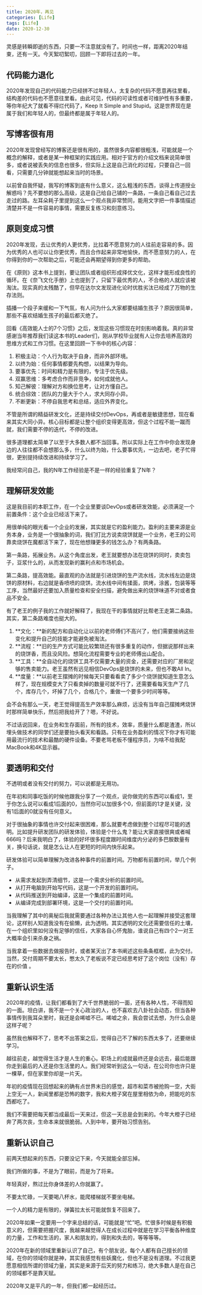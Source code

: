 ```yaml
---
title: 2020年，再见
categories: [Life]
tags: [Life]
date: 2020-12-30
---
```

灵感是转瞬即逝的东西，只要一不注意就没有了。时间也一样，距离2020年结束，还有一天。今天絮叨絮叨，回顾一下即将过去的一年。

## 代码能力退化

2020年发现自己的代码能力已经拼不过年轻人，太复杂的代码不愿意再往里看，结构差的代码也不愿意往里看。由此可见，代码的可读性或者可维护性有多重要，等你年纪大了就看不得烂代码了，Keep It Simple and Stupid。这是世界现在是属于我们和年轻人的，但最终都是属于年轻人的。

## 写博客很有用

2020年发现曾经写的博客还是很有用的，虽然很多内容都很粗浅，可能就是一个概念的解释，或者是某一种框架的实践应用。相对于官方的介绍文档来说简单很多，或者说被丢失的信息也很多，但实际上这是自己消化的过程，只要自己一回看，只需要几分钟就能想起来当时的场景。

以前曾自我怀疑，我写的博客到底有什么意义，这么粗浅的东西，谈得上传道授业解惑吗？先不要想的那么高级，这是自己给自己铺的一条路，一条自己看自己过去走过的路。左耳朵耗子里提到这么一个观点我非常赞同，能用文字把一件事情描述清楚并不是一件容易的事情，需要反复练习和刻意练习。

## 原则变成习惯

2020年发现，去让优秀的人更优秀，比拉着不愿意努力的人往前走容易的多。因为优秀的人也可以让你更优秀，而且合作起来非常地愉快，而不愿意努力的人，在你得到你的一次帮助之后，可能还会再期望得到你更多的帮助。

在《原则》这本书上提到，要让团队或者组织形成择优文化，这样才能形成良性的循环。在《奈飞文化手册》上也提到了，只留下最优秀的人，不合格的人就应该被淘汰。现实真的太残酷了，但早在达尔文发现进化论时优胜劣汰已经成了万物的生存法则。

插播一个段子来缓和一下气氛，有人问为什么大家都要结婚生孩子？原因很简单，那些不喜欢结婚生孩子的最后都灭绝了。

回看《高效能人士的7个习惯》之后，发现这些习惯现在时刻影响着我。真的非常感谢当年推荐我们读这本书的Leader们，刚从学校毕业就有人让你去培养高效的思维方式和工作习惯。在这里回顾一下书中的核心内容：

1. 积极主动：个人行为取决于自身，而非外部环境。
2. 以终为始：任何事情都要先构想，以结果为导向。
3. 要事优先：时间和精力是有限的，专注于优先级。
4. 双赢思维：多考虑合作而非竞争，如何成就他人。
5. 知己解彼：理解对方和换位思考，让对方懂自己。
6. 统合综效：团队的力量大于个人，求大同存小异。
7. 不断更新：不停自我思考和总结，适应外界变化。

不管是所谓的精益研发文化，还是持续交付DevOps，再或者是敏捷思想，现在看来其实大同小异。核心目标都是让整个组织变得更高效，但这个过程不能一蹴而就，我们需要不停的迭代，不停的改进。

很多道理都太简单了以至于大多数人都不当回事。所以实际上在工作中你会发现身边的人往往都不会想那么多，什么以终为始，什么要事优先，一边去吧，老子忙得很，更别提持续改进和持续学习了。

我经常问自己，我的N年工作经验是不是一样的经验重复了N年？

## 理解研发效能

这是我目前的本职工作，在一个企业里要谈DevOps或者研发效能，必须满足一个前置条件：这个企业已经活下来了。

用很单纯的眼光看一个企业的发展，其实就是它的盈利能力。盈利的主要来源是业务本身，业务是一个很抽象的词，我们打比方说卖烧饼就是一个业务，老王的公司靠卖烧饼在魔都活下来了，现在他想赚更多的钱怎么办？有两条路。

第一条路，拓展业务。从这个角度出发，老王就要想办法在烧饼的同时，卖卖包子，豆浆什么的，从而发现新的赢利点和市场机会。

第二条路，提高效能。最直观的办法就是引进烧饼的生产流水线，流水线左边是烧饼的原材料，右边就是香喷喷的烧饼。流水线中间有揉面，烘烤，涂酱，包装等等工序，当然最好还要加入质量检查和安全扫描，避免做出来的烧饼味道不对或者食品不安全。

有了老王的例子我的工作就好解释了，我现在干的事情就好比帮老王走第二条路。其实，第二条路难度也挺大的。

1. **文化：**新的配方和自动化让以前的老师傅们不高兴了，他们需要接纳这些变化和提升自己的技能才能避免被淘汰。
2. **流程：**旧的生产方式可能比较繁琐还有很多重复的动作，但据说那样出来的烧饼香，而且没风险。想简化流程需要专业的老师傅出山配合。
3. **工具：**全自动化的烧饼工具不仅需要大量的资金，还需要对应的厂房和足够的售卖能力。老王虽然有远见相信DevOps是烧饼的未来，但也不敢All In。
4. **度量：**以前老王摆摊的时候每天只要看看卖了多少个烧饼就知道生意怎么样了，现在规模变大了只看卖掉的数量可就不行了，还需要看每天生产了几个，库存几个，坏掉了几个，合格几个，重做一个要多少时间等等。

会不会有那么一天，老王觉得提高生产效率那么麻烦，远没有当年自己摆摊烤烧饼时那样简单快乐，然后把我给开了？嗯，不好说。

不过话说回来，在业务和生存面前，所有的技术，效率，质量什么都是渣渣，所以埋头做技术的同学们还是要抬头看天和看路。只有在业务盈利的情况下你才有可能用最流行的技术和最酷的硬件设备。不要老骂老板不懂程序员，为啥不给我配MacBook和4K显示器。

## 要透明和交付

不透明或者没有交付的努力，可以说都是无用功。

在年初和同事吃饭的时候他跟我分享了一个观点，说你做完的东西可以看成1，至于你怎么说可以看成1后面的0，当然你可以加很多个0，但前面的1才是关键，没有1后面的0就没有任何意义。

对于很抽象的事情也许交付起来很困难，那么就要考虑做到整个过程尽可能的透明。比如提升研发团队的研发体验，体验是个什么鬼？能让大家直接很爽或者喊666吗？后来我明白了，体验的好坏很多程度跟时间维度内分泌的多巴胺数量有关，换句话说，就是怎么让人在更短的时间内快乐起来。

研发体验可以简单理解为改进各种事件的前置时间。万物都有前置时间，举几个例子。

  - 从需求发起到弄清细节，这是一个需求分析的前置时间。
  - 从打开电脑到开始写代码，这是一个开发的前置时间。
  - 从代码推送到开始编译，这是一个集成的前置时间。
  - 从编译完成到部署环境，这是一个交付的前置时间。

当我理解了其中的奥秘后我就需要通过各种办法让其他人也一起理解并接受这套理论，这样别人知道我没有在偷懒，此为透明。其实透明的文化还需要信任的土壤，在一个组织里如何没有足够的信任，大家各自心怀鬼胎，谁说自己有四个2一对王大概率会引来杀身之祸。

当我拿着一些数据去做报告时，或者某天出了本书阐述这些条条框框，此为交付。当然，交付周期不要太长，憋太久了老板说不定已经思考好了这个岗位（没有）存在的价值 。

## 重新认识生活

2020年的疫情，让我们都看到了大千世界脆弱的一面，还有各种人性，不得而知的一面。坦白讲，我不是一个关心政治的人，也不喜欢去八卦社会动态，但当各种事情传到我耳朵里时，我还是会唏嘘不已。唏嘘之余，我会尝试去想，为什么会是这样子呢？

虽然我也解释不了，思考不出答案之后，觉得自己不了解的东西太多了，还要继续学习。

越往前走，越觉得生活才是人生的重心。职场上的成就最终还是会远去，最后能跟你走到最后的人还是你生活里的人。我们经常听到这么一句话，在公司你也许只是一棵草，但在家里你却是一片天。

年初的疫情现在回想起来的确有点世界末日的感觉，超市和菜市被抢购一空，大街上空无一人，新闻里都是恐怖的数字，我和大橙子窝在屋里相依为命，把能吃的东西都吃了。

我们不需要把每天都当成最后一天来过，但这一天总是会到来的。今年大橙子已经奔了两次丧，生命本来就很脆弱。人到中年，要开始习惯告别。

## 重新认识自己

前两天想起来的东西，只要没记下来，今天就能全部忘掉。

我们所做的事，不是为了眼前，而是为了将来。

年轻真好，熬过比你身体差的人你就赢了。

不要太忙碌，一天要喝八杯水，能爬楼梯就不要坐电梯。

一个人的精力是有限的，弹簧拉太长可能就恢复不回来了。

2020年如果一定要用一个字来总结的话，可能就是“忙”吧。忙很多时候是有积极意义的，但需要把握尺度，我越来越觉得人在成长过程中就是在学习平衡各种维度的力量，工作和生活的，家人和朋友的，得到和失去的，等等等等。

2020年在新的领域里重新认识了自己，有个朋友说，每个人都有自己擅长的领域，在你的领域你就是神，其实我感觉有些妖魔化，但也不是没有道理。不过我更愿意相信所谓的领域力量，其实是来源于后天的努力和练习，绝大多数人是在自己的领域都不是靠天赋。

2020年又是平凡的一年，但我们都一起经历过。